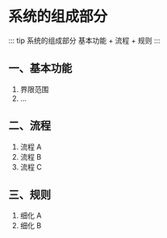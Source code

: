 # 系统的组成部分

::: tip 系统的组成部分
基本功能 + 流程 + 规则
:::

## 一、基本功能

1. 界限范围
2. ...

## 二、流程

1. 流程 A
2. 流程 B
3. 流程 C

## 三、规则

1. 细化 A
2. 细化 B
